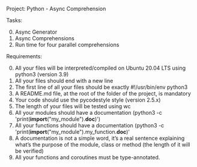 Project: Python - Async Comprehension

Tasks:


0. Async Generator
1. Async Comprehensions
2. Run time for four parallel comprehensions


Requirements:

0. All your files will be interpreted/compiled on Ubuntu 20.04 LTS using python3 (version 3.9)
1. All your files should end with a new line
2. The first line of all your files should be exactly #!/usr/bin/env python3
3. A README.md file, at the root of the folder of the project, is mandatory
4. Your code should use the pycodestyle style (version 2.5.x)
5. The length of your files will be tested using wc
6. All your modules should have a documentation (python3 -c 'print(__import__("my_module").__doc__)')
7. All your functions should have a documentation (python3 -c 'print(__import__("my_module").my_function.__doc__)'
8. A documentation is not a simple word, it’s a real sentence explaining what’s the purpose of the module, class or method (the length of it will be verified)
9. All your functions and coroutines must be type-annotated.
